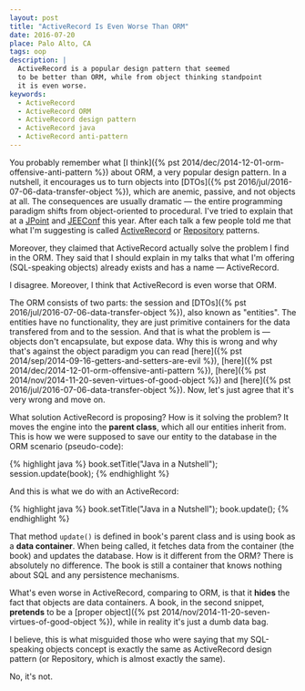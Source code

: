 ```yaml
---
layout: post
title: "ActiveRecord Is Even Worse Than ORM"
date: 2016-07-20
place: Palo Alto, CA
tags: oop
description: |
  ActiveRecord is a popular design pattern that seemed
  to be better than ORM, while from object thinking standpoint
  it is even worse.
keywords:
  - ActiveRecord
  - ActiveRecord ORM
  - ActiveRecord design pattern
  - ActiveRecord java
  - ActiveRecord anti-pattern
---
```


You probably remember what [I think]({% pst 2014/dec/2014-12-01-orm-offensive-anti-pattern %})
about ORM, a very popular design pattern. In a nutshell,
it encourages us to turn objects into
[DTOs]({% pst 2016/jul/2016-07-06-data-transfer-object %}), which are
anemic, passive, and not objects at all. The consequences are usually dramatic &mdash;
the entire programming paradigm shifts from object-oriented to procedural.
I've tried to explain that at a [JPoint](https://www.youtube.com/watch?v=aER4uwyFbqQ) and
[JEEConf](https://www.youtube.com/watch?v=63tS3HNmhiE) this year. After
each talk a few people told me that what I'm suggesting is called
[ActiveRecord](https://en.wikipedia.org/wiki/Active_record_pattern) or
[Repository](https://msdn.microsoft.com/en-us/library/ff649690.aspx) patterns.

<!--more-->

Moreover, they claimed that ActiveRecord actually solve the problem
I find in the ORM. They said that I should explain in my talks that
what I'm offering (SQL-speaking objects) already exists and has a name &mdash;
ActiveRecord.

I disagree. Moreover, I think that ActiveRecord is even worse that ORM.

The ORM consists of two parts: the session and
[DTOs]({% pst 2016/jul/2016-07-06-data-transfer-object %}), also known as "entities".
The entities have no functionality, they are just primitive containers for the
data transfered from and to the session. And that is what the problem is &mdash;
objects don't encapsulate, but expose data. Why this is wrong and why that's
against the object paradigm you can read
[here]({% pst 2014/sep/2014-09-16-getters-and-setters-are-evil %}),
[here]({% pst 2014/dec/2014-12-01-orm-offensive-anti-pattern %}),
[here]({% pst 2014/nov/2014-11-20-seven-virtues-of-good-object %}) and
[here]({% pst 2016/jul/2016-07-06-data-transfer-object %}).
Now, let's just agree that it's very wrong and move on.

What solution ActiveRecord is proposing? How is it solving the problem?
It moves the engine into the **parent class**, which all our entities inherit from.
This is how we were supposed to save our entity to the database in the ORM
scenario (pseudo-code):

{% highlight java %}
book.setTitle("Java in a Nutshell");
session.update(book);
{% endhighlight %}

And this is what we do with an ActiveRecord:

{% highlight java %}
book.setTitle("Java in a Nutshell");
book.update();
{% endhighlight %}

That method `update()` is defined in book's parent class and is using
book as a **data container**. When being called, it fetches data
from the container (the book) and updates the database. How is it
different from the ORM? There is absolutely no difference. The book
is still a container that knows nothing about SQL and any persistence
mechanisms.

What's even worse in ActiveRecord, comparing to ORM, is that it **hides**
the fact that objects are data containers. A book, in the second snippet,
**pretends** to be a [proper object]({% pst 2014/nov/2014-11-20-seven-virtues-of-good-object %}),
while in reality it's just a dumb data bag.

I believe, this is what misguided those who were saying
that my SQL-speaking objects concept is exactly the same as ActiveRecord
design pattern (or Repository, which is almost exactly the same).

No, it's not.
